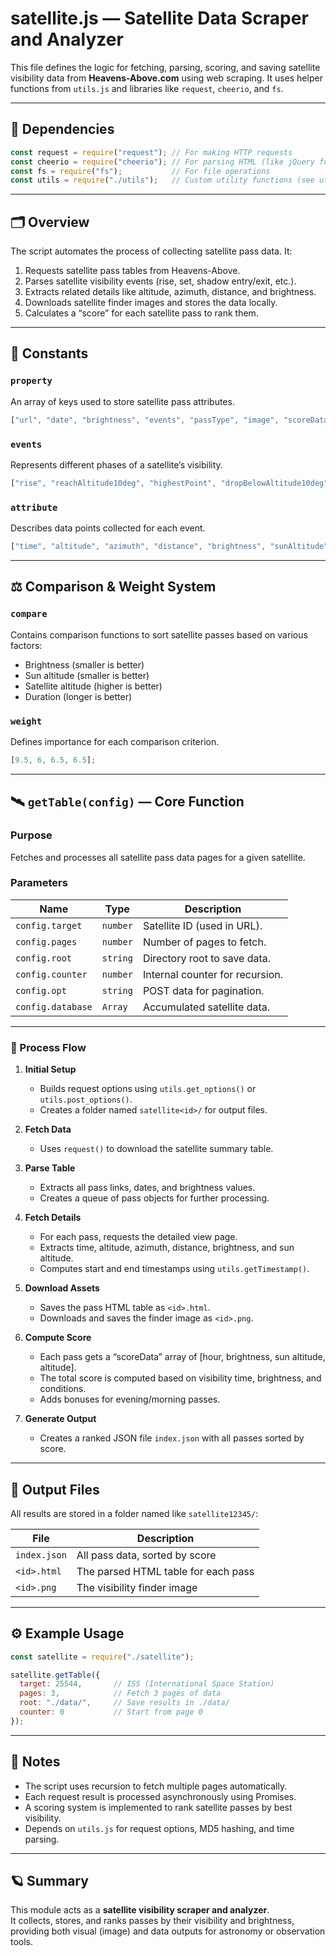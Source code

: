 # satellite.js — Satellite Data Scraper and Analyzer

This file defines the logic for fetching, parsing, scoring, and saving satellite visibility data from **Heavens-Above.com** using web scraping. It uses helper functions from `utils.js` and libraries like `request`, `cheerio`, and `fs`.

---

## 🧩 Dependencies

```js
const request = require("request"); // For making HTTP requests
const cheerio = require("cheerio"); // For parsing HTML (like jQuery for the backend)
const fs = require("fs");           // For file operations
const utils = require("./utils");   // Custom utility functions (see util.md)
```

---

## 🗂️ Overview

The script automates the process of collecting satellite pass data. It:

1. Requests satellite pass tables from Heavens-Above.
2. Parses satellite visibility events (rise, set, shadow entry/exit, etc.).
3. Extracts related details like altitude, azimuth, distance, and brightness.
4. Downloads satellite finder images and stores the data locally.
5. Calculates a “score” for each satellite pass to rank them.

---

## 🔧 Constants

### `property`
An array of keys used to store satellite pass attributes.
```js
["url", "date", "brightness", "events", "passType", "image", "scoreData", "exist", "score", "id"];
```

### `events`
Represents different phases of a satellite’s visibility.
```js
["rise", "reachAltitude10deg", "highestPoint", "dropBelowAltitude10deg", "set", "exitShadow", "enterShadow"];
```

### `attribute`
Describes data points collected for each event.
```js
["time", "altitude", "azimuth", "distance", "brightness", "sunAltitude"];
```

---

## ⚖️ Comparison & Weight System

### `compare`
Contains comparison functions to sort satellite passes based on various factors:
- Brightness (smaller is better)
- Sun altitude (smaller is better)
- Satellite altitude (higher is better)
- Duration (longer is better)

### `weight`
Defines importance for each comparison criterion.
```js
[9.5, 6, 6.5, 6.5];
```

---

## 🛰️ `getTable(config)` — Core Function

### Purpose
Fetches and processes all satellite pass data pages for a given satellite.

### Parameters
| Name | Type | Description |
|------|------|-------------|
| `config.target` | `number` | Satellite ID (used in URL). |
| `config.pages` | `number` | Number of pages to fetch. |
| `config.root` | `string` | Directory root to save data. |
| `config.counter` | `number` | Internal counter for recursion. |
| `config.opt` | `string` | POST data for pagination. |
| `config.database` | `Array` | Accumulated satellite data. |

---

### 🔄 Process Flow

1. **Initial Setup**
   - Builds request options using `utils.get_options()` or `utils.post_options()`.
   - Creates a folder named `satellite<id>/` for output files.

2. **Fetch Data**
   - Uses `request()` to download the satellite summary table.

3. **Parse Table**
   - Extracts all pass links, dates, and brightness values.
   - Creates a queue of pass objects for further processing.

4. **Fetch Details**
   - For each pass, requests the detailed view page.
   - Extracts time, altitude, azimuth, distance, brightness, and sun altitude.
   - Computes start and end timestamps using `utils.getTimestamp()`.

5. **Download Assets**
   - Saves the pass HTML table as `<id>.html`.
   - Downloads and saves the finder image as `<id>.png`.

6. **Compute Score**
   - Each pass gets a “scoreData” array of [hour, brightness, sun altitude, altitude].
   - The total score is computed based on visibility time, brightness, and conditions.
   - Adds bonuses for evening/morning passes.

7. **Generate Output**
   - Creates a ranked JSON file `index.json` with all passes sorted by score.

---

## 📁 Output Files

All results are stored in a folder named like `satellite12345/`:

| File | Description |
|-------|--------------|
| `index.json` | All pass data, sorted by score |
| `<id>.html` | The parsed HTML table for each pass |
| `<id>.png` | The visibility finder image |

---

## ⚙️ Example Usage

```js
const satellite = require("./satellite");

satellite.getTable({
  target: 25544,       // ISS (International Space Station)
  pages: 3,            // Fetch 3 pages of data
  root: "./data/",     // Save results in ./data/
  counter: 0           // Start from page 0
});
```

---

## 🧠 Notes

- The script uses recursion to fetch multiple pages automatically.
- Each request result is processed asynchronously using Promises.
- A scoring system is implemented to rank satellite passes by best visibility.
- Depends on `utils.js` for request options, MD5 hashing, and time parsing.

---

## 🪐 Summary

This module acts as a **satellite visibility scraper and analyzer**.  
It collects, stores, and ranks passes by their visibility and brightness,  
providing both visual (image) and data outputs for astronomy or observation tools.
